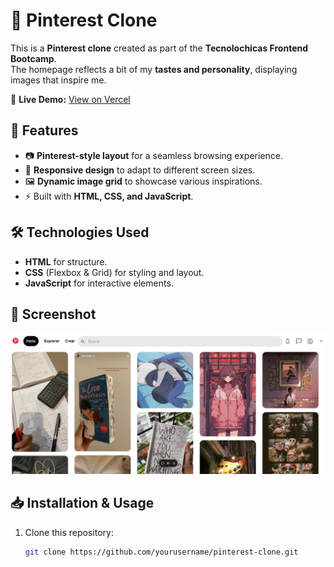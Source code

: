 # 📌 Pinterest Clone  

This is a **Pinterest clone** created as part of the **Tecnolochicas Frontend Bootcamp**.  
The homepage reflects a bit of my **tastes and personality**, displaying images that inspire me.  

🔗 **Live Demo:** [View on Vercel](https://frontend-bootcamp-tecnolochicas.vercel.app/)  

## 🚀 Features  
- 📷 **Pinterest-style layout** for a seamless browsing experience.  
- 🎨 **Responsive design** to adapt to different screen sizes.  
- 🖼️ **Dynamic image grid** to showcase various inspirations.  
- ⚡ Built with **HTML, CSS, and JavaScript**.  

## 🛠️ Technologies Used  
- **HTML** for structure.  
- **CSS** (Flexbox & Grid) for styling and layout.  
- **JavaScript** for interactive elements.  

## 📸 Screenshot  

 <p align="center">

 ![Pinterest Clone Preview](./Pinterest.png)  

 </p>

 
## 📥 Installation & Usage  
1. Clone this repository:  
   ```sh
   git clone https://github.com/yourusername/pinterest-clone.git
